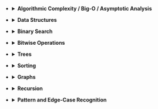 - <details> <summary><b>Algorithmic Complexity / Big-O / Asymptotic Analysis</b></summary>

  - There are a lot of videos here. Just watch enough until you understand it. You can always come back and review.
  - If some of the lectures are too mathy, you can jump down to the bottom and watch the discrete mathematics videos to get the background knowledge.
  - [ ]  [Harvard CS50 - Asymptotic Notation (video)](https://www.youtube.com/watch?v=iOq5kSKqeR4)
  - [ ]  [Big O Notations (general quick tutorial) (video)](https://www.youtube.com/watch?v=V6mKVRU1evU)
  - [ ]  [Big O Notation (and Omega and Theta) - best mathematical explanation (video)](https://www.youtube.com/watch?v=ei-A_wy5Yxw&index=2&list=PL1BaGV1cIH4UhkL8a9bJGG356covJ76qN)
  - [ ]  Skiena:
      - [video](https://www.youtube.com/watch?v=gSyDMtdPNpU&index=2&list=PLOtl7M3yp-DV69F32zdK7YJcNXpTunF2b)
      - [slides](http://www3.cs.stonybrook.edu/~algorith/video-lectures/2007/lecture2.pdf)
  - [ ]  [A Gentle Introduction to Algorithm Complexity Analysis](http://discrete.gr/complexity/)
  - [ ]  [Orders of Growth (video)](https://www.coursera.org/lecture/algorithmic-thinking-1/orders-of-growth-6PKkX)
  - [ ]  [Asymptotics (video)](https://www.coursera.org/lecture/algorithmic-thinking-1/asymptotics-bXAtM)
  - [ ]  [UC Berkeley Big O (video)](https://archive.org/details/ucberkeley_webcast_VIS4YDpuP98)
  - [ ]  [UC Berkeley Big Omega (video)](https://archive.org/details/ucberkeley_webcast_ca3e7UVmeUc)
  - [ ]  [Amortized Analysis (video)](https://www.youtube.com/watch?v=B3SpQZaAZP4&index=10&list=PL1BaGV1cIH4UhkL8a9bJGG356covJ76qN)
  - [ ]  [Illustrating "Big O" (video)](https://www.coursera.org/lecture/algorithmic-thinking-1/illustrating-big-o-YVqzv)
  - [ ]  TopCoder (includes recurrence relations and master theorem):
      - [Computational Complexity: Section 1](https://www.topcoder.com/community/competitive-programming/tutorials/computational-complexity-section-1/)
      - [Computational Complexity: Section 2](https://www.topcoder.com/community/competitive-programming/tutorials/computational-complexity-section-2/)
  - [ ]  [Cheat sheet](http://bigocheatsheet.com/)
</details>

- <details> <summary><b>Data Structures</b></summary>

  - **Arrays**
      - Implement an automatically resizing vector.
      - [ ]  Description:
          - [Arrays (video)](https://www.coursera.org/learn/data-structures/lecture/OsBSF/arrays)
          - [UC Berkeley CS61B - Linear and Multi-Dim Arrays (video)](https://archive.org/details/ucberkeley_webcast_Wp8oiO_CZZE) (Start watching from 15m 32s)
          - [Basic Arrays (video)](https://archive.org/details/0102WhatYouShouldKnow/02_04-basicArrays.mp4)
          - [Multi-dim (video)](https://archive.org/details/0102WhatYouShouldKnow/02_05-multidimensionalArrays.mp4)
          - [Dynamic Arrays (video)](https://www.coursera.org/learn/data-structures/lecture/EwbnV/dynamic-arrays)
          - [Jagged Arrays (video)](https://www.youtube.com/watch?v=1jtrQqYpt7g)
          - [Jagged Arrays (video)](https://archive.org/details/0102WhatYouShouldKnow/02_06-jaggedArrays.mp4)
          - [Resizing arrays (video)](https://archive.org/details/0102WhatYouShouldKnow/03_01-resizableArrays.mp4)
      - [ ]  Implement a vector (mutable array with automatic resizing):
          - [ ]  Practice coding using arrays and pointers, and pointer math to jump to an index instead of using indexing.
          - [ ]  new raw data array with allocated memory
              - can allocate int array under the hood, just not use its features
              - start with 16, or if starting number is greater, use power of 2 - 16, 32, 64, 128
          - [ ]  size() - number of items
          - [ ]  capacity() - number of items it can hold
          - [ ]  is_empty()
          - [ ]  at(index) - returns item at given index, blows up if index out of bounds
          - [ ]  push(item)
          - [ ]  insert(index, item) - inserts item at index, shifts that index's value and trailing elements to the right
          - [ ]  prepend(item) - can use insert above at index 0
          - [ ]  pop() - remove from end, return value
          - [ ]  delete(index) - delete item at index, shifting all trailing elements left
          - [ ]  remove(item) - looks for value and removes index holding it (even if in multiple places)
          - [ ]  find(item) - looks for value and returns first index with that value, -1 if not found
          - [ ]  resize(new_capacity) // private function
              - when you reach capacity, resize to double the size
              - when popping an item, if size is 1/4 of capacity, resize to half
      - [ ]  Time
          - O(1) to add/remove at end (amortized for allocations for more space), index, or update
          - O(n) to insert/remove elsewhere
      - [ ]  Space
          - contiguous in memory, so proximity helps performance
          - space needed = (array capacity, which is >= n) * size of item, but even if 2n, still O(n)
  - **Linked Lists**
      - [ ]  Description:
          - [ ]  [Singly Linked Lists (video)](https://www.coursera.org/learn/data-structures/lecture/kHhgK/singly-linked-lists)
          - [ ]  [CS 61B - Linked Lists 1 (video)](https://archive.org/details/ucberkeley_webcast_htzJdKoEmO0)
          - [ ]  [CS 61B - Linked Lists 2 (video)](https://archive.org/details/ucberkeley_webcast_-c4I3gFYe3w)
      - [ ]  [C Code (video)](https://www.youtube.com/watch?v=QN6FPiD0Gzo) - not the whole video, just portions about Node struct and memory allocation.
      - [ ]  Linked List vs Arrays:
          - [Core Linked Lists Vs Arrays (video)](https://www.coursera.org/learn/data-structures-optimizing-performance/lecture/rjBs9/core-linked-lists-vs-arrays)
          - [In The Real World Linked Lists Vs Arrays (video)](https://www.coursera.org/learn/data-structures-optimizing-performance/lecture/QUaUd/in-the-real-world-lists-vs-arrays)
      - [ ]  [why you should avoid linked lists (video)](https://www.youtube.com/watch?v=YQs6IC-vgmo)
      - [ ]  Gotcha: you need pointer to pointer knowledge: (for when you pass a pointer to a function that may change the address where that pointer points) This page is just to get a grasp on ptr to ptr. I don't recommend this list traversal style. Readability and maintainability suffer due to cleverness.
          - [Pointers to Pointers](https://www.eskimo.com/~scs/cclass/int/sx8.html)
      - [ ]  implement (I did with tail pointer & without):
          - [ ]  size() - returns number of data elements in list
          - [ ]  empty() - bool returns true if empty
          - [ ]  value_at(index) - returns the value of the nth item (starting at 0 for first)
          - [ ]  push_front(value) - adds an item to the front of the list
          - [ ]  pop_front() - remove front item and return its value
          - [ ]  push_back(value) - adds an item at the end
          - [ ]  pop_back() - removes end item and returns its value
          - [ ]  front() - get value of front item
          - [ ]  back() - get value of end item
          - [ ]  insert(index, value) - insert value at index, so current item at that index is pointed to by new item at index
          - [ ]  erase(index) - removes node at given index
          - [ ]  value_n_from_end(n) - returns the value of the node at nth position from the end of the list
          - [ ]  reverse() - reverses the list
          - [ ]  remove_value(value) - removes the first item in the list with this value
      - [ ]  Doubly-linked List
          - [Description (video)](https://www.coursera.org/learn/data-structures/lecture/jpGKD/doubly-linked-lists)
          - No need to implement
  - **Stack**
      - [ ]  [Stacks (video)](https://www.coursera.org/learn/data-structures/lecture/UdKzQ/stacks)
      - [ ]  [Using Stacks Last-In First-Out (video)](https://archive.org/details/0102WhatYouShouldKnow/05_01-usingStacksForLast-inFirst-out.mp4)
      - [ ]  Will not implement. Implementing with array is trivial.
  - **Queue**
      - [ ]  [Using Queues First-In First-Out(video)](https://archive.org/details/0102WhatYouShouldKnow/05_03-usingQueuesForFirst-inFirst-out.mp4)
      - [ ]  [Queue (video)](https://www.coursera.org/lecture/data-structures/queues-EShpq)
      - [ ]  [Circular buffer/FIFO](https://en.wikipedia.org/wiki/Circular_buffer)
      - [ ]  [Priority Queues (video)](https://archive.org/details/0102WhatYouShouldKnow/05_04-priorityQueuesAndDeques.mp4)
      - [ ]  Implement using linked-list, with tail pointer:
          - enqueue(value) - adds value at position at tail
          - dequeue() - returns value and removes least recently added element (front)
          - empty()
      - [ ]  Implement using fixed-sized array:
          - enqueue(value) - adds item at end of available storage
          - dequeue() - returns value and removes least recently added element
          - empty()
          - full()
      - [ ]  Cost:
          - a bad implementation using linked list where you enqueue at head and dequeue at tail would be O(n) because you'd need the next to last element, causing a full traversal each dequeue
          - enqueue: O(1) (amortized, linked list and array [probing])
          - dequeue: O(1) (linked list and array)
          - empty: O(1) (linked list and array)
  - **Hash table**
      - [ ]  Videos:
          - [ ]  [Hashing with Chaining (video)](https://www.youtube.com/watch?v=0M_kIqhwbFo&list=PLUl4u3cNGP61Oq3tWYp6V_F-5jb5L2iHb&index=8)
          - [ ]  [Table Doubling, Karp-Rabin (video)](https://www.youtube.com/watch?v=BRO7mVIFt08&index=9&list=PLUl4u3cNGP61Oq3tWYp6V_F-5jb5L2iHb)
          - [ ]  [Open Addressing, Cryptographic Hashing (video)](https://www.youtube.com/watch?v=rvdJDijO2Ro&index=10&list=PLUl4u3cNGP61Oq3tWYp6V_F-5jb5L2iHb)
          - [ ]  [PyCon 2010: The Mighty Dictionary (video)](https://www.youtube.com/watch?v=C4Kc8xzcA68)
          - [ ]  [(Advanced) Randomization: Universal & Perfect Hashing (video)](https://www.youtube.com/watch?v=z0lJ2k0sl1g&list=PLUl4u3cNGP6317WaSNfmCvGym2ucw3oGp&index=11)
          - [ ]  [(Advanced) Perfect hashing (video)](https://www.youtube.com/watch?v=N0COwN14gt0&list=PL2B4EEwhKD-NbwZ4ezj7gyc_3yNrojKM9&index=4)
      - [ ]  Online Courses:
          - [ ]  [Understanding Hash Functions (video)](https://archive.org/details/0102WhatYouShouldKnow/06_02-understandingHashFunctions.mp4)
          - [ ]  [Using Hash Tables (video)](https://archive.org/details/0102WhatYouShouldKnow/06_03-usingHashTables.mp4)
          - [ ]  [Supporting Hashing (video)](https://archive.org/details/0102WhatYouShouldKnow/06_04-supportingHashing.mp4)
          - [ ]  [Language Support Hash Tables (video)](https://archive.org/details/0102WhatYouShouldKnow/06_05-languageSupportForHashTables.mp4)
          - [ ]  [Core Hash Tables (video)](https://www.coursera.org/learn/data-structures-optimizing-performance/lecture/m7UuP/core-hash-tables)
          - [ ]  [Data Structures (video)](https://www.coursera.org/learn/data-structures/home/week/3)
          - [ ]  [Phone Book Problem (video)](https://www.coursera.org/learn/data-structures/lecture/NYZZP/phone-book-problem)
          - [ ]  distributed hash tables:
              - [Instant Uploads And Storage Optimization In Dropbox (video)](https://www.coursera.org/learn/data-structures/lecture/DvaIb/instant-uploads-and-storage-optimization-in-dropbox)
              - [Distributed Hash Tables (video)](https://www.coursera.org/learn/data-structures/lecture/tvH8H/distributed-hash-tables)
      - [ ]  implement with array using linear probing
          - hash(k, m) - m is size of hash table
          - add(key, value) - if key already exists, update value
          - exists(key)
          - get(key)
          - remove(key)
</details>

- <details><summary><b>Binary Search</b></summary>

  - [ ]  [Binary Search (video)](https://www.youtube.com/watch?v=D5SrAga1pno)
  - [ ]  [Binary Search (video)](https://www.khanacademy.org/computing/computer-science/algorithms/binary-search/a/binary-search)
  - [ ]  [detail](https://www.topcoder.com/community/competitive-programming/tutorials/binary-search/)
  - [ ]  Implement:
      - binary search (on sorted array of integers)
      - binary search using recursion
</details>

- <details><summary><b>Bitwise Operations</b></summary>

  - [ ]  [Bits cheat sheet](https://github.com/jwasham/coding-interview-university/blob/master/extras/cheat%20sheets/bits-cheat-cheet.pdf) - you should know many of the powers of 2 from (2^1 to 2^16 and 2^32)
  - [ ]  Get a really good understanding of manipulating bits with: &, |, ^, ~, >>, <<
      - [ ]  [words](https://en.wikipedia.org/wiki/Word_(computer_architecture))
      - [ ]  Good intro: [Bit Manipulation (video)](https://www.youtube.com/watch?v=7jkIUgLC29I)
      - [ ]  [C Programming Tutorial 2-10: Bitwise Operators (video)](https://www.youtube.com/watch?v=d0AwjSpNXR0)
      - [ ]  [Bit Manipulation](https://en.wikipedia.org/wiki/Bit_manipulation)
      - [ ]  [Bitwise Operation](https://en.wikipedia.org/wiki/Bitwise_operation)
      - [ ]  [Bithacks](https://graphics.stanford.edu/~seander/bithacks.html)
      - [ ]  [The Bit Twiddler](https://bits.stephan-brumme.com/)
      - [ ]  [The Bit Twiddler Interactive](https://bits.stephan-brumme.com/interactive.html)
  - [ ]  2s and 1s complement
      - [Binary: Plusses & Minuses (Why We Use Two's Complement) (video)](https://www.youtube.com/watch?v=lKTsv6iVxV4)
      - [1s Complement](https://en.wikipedia.org/wiki/Ones%27_complement)
      - [2s Complement](https://en.wikipedia.org/wiki/Two%27s_complement)
  - [ ]  count set bits
      - [4 ways to count bits in a byte (video)](https://youtu.be/Hzuzo9NJrlc)
      - [Count Bits](https://graphics.stanford.edu/~seander/bithacks.html#CountBitsSetKernighan)
      - [How To Count The Number Of Set Bits In a 32 Bit Integer](http://stackoverflow.com/questions/109023/how-to-count-the-number-of-set-bits-in-a-32-bit-integer)
  - [ ]  round to next power of 2:
      - [Round Up To Next Power Of Two](https://bits.stephan-brumme.com/roundUpToNextPowerOfTwo.html)
  - [ ]  swap values:
      - [Swap](https://bits.stephan-brumme.com/swap.html)
  - [ ]  absolute value:
      - [Absolute Integer](https://bits.stephan-brumme.com/absInteger.html)
</details>

- <details><summary><b>Trees</b></summary>

  - **Trees - Notes & Background**
      - [ ]  [Series: Core Trees (video)](https://www.coursera.org/learn/data-structures-optimizing-performance/lecture/ovovP/core-trees)
      - [ ]  [Series: Trees (video)](https://www.coursera.org/learn/data-structures/lecture/95qda/trees)
      - basic tree construction
      - traversal
      - manipulation algorithms
      - [ ]  [BFS(breadth-first search) and DFS(depth-first search) (video)](https://www.youtube.com/watch?v=uWL6FJhq5fM)
          - BFS notes:
              - level order (BFS, using queue)
              - time complexity: O(n)
              - space complexity: best: O(1), worst: O(n/2)=O(n)
          - DFS notes:
              - time complexity: O(n)
              - space complexity: best: O(log n) - avg. height of tree worst: O(n)
              - inorder (DFS: left, self, right)
              - postorder (DFS: left, right, self)
              - preorder (DFS: self, left, right)
  - **Binary search trees: BSTs**
      - [ ]  [Binary Search Tree Review (video)](https://www.youtube.com/watch?v=x6At0nzX92o&index=1&list=PLA5Lqm4uh9Bbq-E0ZnqTIa8LRaL77ica6)
      - [ ]  [Series (video)](https://www.coursera.org/learn/data-structures-optimizing-performance/lecture/p82sw/core-introduction-to-binary-search-trees)
          - starts with symbol table and goes through BST applications
      - [ ]  [Introduction (video)](https://www.coursera.org/learn/data-structures/lecture/E7cXP/introduction)
      - [ ]  [MIT (video)](https://www.youtube.com/watch?v=9Jry5-82I68)
      - C/C++:
          - [ ]  [Binary search tree - Implementation in C/C++ (video)](https://www.youtube.com/watch?v=COZK7NATh4k&list=PL2_aWCzGMAwI3W_JlcBbtYTwiQSsOTa6P&index=28)
          - [ ]  [BST implementation - memory allocation in stack and heap (video)](https://www.youtube.com/watch?v=hWokyBoo0aI&list=PL2_aWCzGMAwI3W_JlcBbtYTwiQSsOTa6P&index=29)
          - [ ]  [Find min and max element in a binary search tree (video)](https://www.youtube.com/watch?v=Ut90klNN264&index=30&list=PL2_aWCzGMAwI3W_JlcBbtYTwiQSsOTa6P)
          - [ ]  [Find height of a binary tree (video)](https://www.youtube.com/watch?v=_pnqMz5nrRs&list=PL2_aWCzGMAwI3W_JlcBbtYTwiQSsOTa6P&index=31)
          - [ ]  [Binary tree traversal - breadth-first and depth-first strategies (video)](https://www.youtube.com/watch?v=9RHO6jU--GU&list=PL2_aWCzGMAwI3W_JlcBbtYTwiQSsOTa6P&index=32)
          - [ ]  [Binary tree: Level Order Traversal (video)](https://www.youtube.com/watch?v=86g8jAQug04&index=33&list=PL2_aWCzGMAwI3W_JlcBbtYTwiQSsOTa6P)
          - [ ]  [Binary tree traversal: Preorder, Inorder, Postorder (video)](https://www.youtube.com/watch?v=gm8DUJJhmY4&index=34&list=PL2_aWCzGMAwI3W_JlcBbtYTwiQSsOTa6P)
          - [ ]  [Check if a binary tree is binary search tree or not (video)](https://www.youtube.com/watch?v=yEwSGhSsT0U&index=35&list=PL2_aWCzGMAwI3W_JlcBbtYTwiQSsOTa6P)
          - [ ]  [Delete a node from Binary Search Tree (video)](https://www.youtube.com/watch?v=gcULXE7ViZw&list=PL2_aWCzGMAwI3W_JlcBbtYTwiQSsOTa6P&index=36)
          - [ ]  [Inorder Successor in a binary search tree (video)](https://www.youtube.com/watch?v=5cPbNCrdotA&index=37&list=PL2_aWCzGMAwI3W_JlcBbtYTwiQSsOTa6P)
      - [ ]  Implement:
          - [ ]  insert // insert value into tree
          - [ ]  get_node_count // get count of values stored
          - [ ]  print_values // prints the values in the tree, from min to max
          - [ ]  delete_tree
          - [ ]  is_in_tree // returns true if given value exists in the tree
          - [ ]  get_height // returns the height in nodes (single node's height is 1)
          - [ ]  get_min // returns the minimum value stored in the tree
          - [ ]  get_max // returns the maximum value stored in the tree
          - [ ]  is_binary_search_tree
          - [ ]  delete_value
          - [ ]  get_successor // returns next-highest value in tree after given value, -1 if none
  - **Heap / Priority Queue / Binary Heap**
      - visualized as a tree, but is usually linear in storage (array, linked list)
      - [ ]  [Heap](https://en.wikipedia.org/wiki/Heap_(data_structure))
      - [ ]  [Introduction (video)](https://www.coursera.org/learn/data-structures/lecture/2OpTs/introduction)
      - [ ]  [Naive Implementations (video)](https://www.coursera.org/learn/data-structures/lecture/z3l9N/naive-implementations)
      - [ ]  [Binary Trees (video)](https://www.coursera.org/learn/data-structures/lecture/GRV2q/binary-trees)
      - [ ]  [Tree Height Remark (video)](https://www.coursera.org/learn/data-structures/supplement/S5xxz/tree-height-remark)
      - [ ]  [Basic Operations (video)](https://www.coursera.org/learn/data-structures/lecture/0g1dl/basic-operations)
      - [ ]  [Complete Binary Trees (video)](https://www.coursera.org/learn/data-structures/lecture/gl5Ni/complete-binary-trees)
      - [ ]  [Pseudocode (video)](https://www.coursera.org/learn/data-structures/lecture/HxQo9/pseudocode)
      - [ ]  [Heap Sort - jumps to start (video)](https://youtu.be/odNJmw5TOEE?list=PLFDnELG9dpVxQCxuD-9BSy2E7BWY3t5Sm&t=3291)
      - [ ]  [Heap Sort (video)](https://www.coursera.org/learn/data-structures/lecture/hSzMO/heap-sort)
      - [ ]  [Building a heap (video)](https://www.coursera.org/learn/data-structures/lecture/dwrOS/building-a-heap)
      - [ ]  [MIT: Heaps and Heap Sort (video)](https://www.youtube.com/watch?v=B7hVxCmfPtM&index=4&list=PLUl4u3cNGP61Oq3tWYp6V_F-5jb5L2iHb)
      - [ ]  [CS 61B Lecture 24: Priority Queues (video)](https://archive.org/details/ucberkeley_webcast_yIUFT6AKBGE)
      - [ ]  [Linear Time BuildHeap (max-heap)](https://www.youtube.com/watch?v=MiyLo8adrWw)
      - [ ]  Implement a max-heap:
          - [ ]  insert
          - [ ]  sift_up - needed for insert
          - [ ]  get_max - returns the max item, without removing it
          - [ ]  get_size() - return number of elements stored
          - [ ]  is_empty() - returns true if heap contains no elements
          - [ ]  extract_max - returns the max item, removing it
          - [ ]  sift_down - needed for extract_max
          - [ ]  remove(i) - removes item at index x
          - [ ]  heapify - create a heap from an array of elements, needed for heap_sort
          - [ ]  heap_sort() - take an unsorted array and turn it into a sorted array in-place using a max heap
              - note: using a min heap instead would save operations, but double the space needed (cannot do in-place).
</details>

- <details><summary><b>Sorting</b></summary>

  - Notes:
      - Implement sorts & know best case/worst case, average complexity of each:
          - no bubble sort - it's terrible - O(n^2), except when n <= 16
      - [ ]  stability in sorting algorithms ("Is Quicksort stable?")
          - [Sorting Algorithm Stability](https://en.wikipedia.org/wiki/Sorting_algorithm#Stability)
          - [Stability In Sorting Algorithms](http://stackoverflow.com/questions/1517793/stability-in-sorting-algorithms)
          - [Stability In Sorting Algorithms](http://www.geeksforgeeks.org/stability-in-sorting-algorithms/)
          - [Sorting Algorithms - Stability](http://homepages.math.uic.edu/~leon/cs-mcs401-s08/handouts/stability.pdf)
      - [ ]  Which algorithms can be used on linked lists? Which on arrays? Which on both?
          - I wouldn't recommend sorting a linked list, but merge sort is doable.
          - [Merge Sort For Linked List](http://www.geeksforgeeks.org/merge-sort-for-linked-list/)
      - For heapsort, see Heap data structure above. Heap sort is great, but not stable.
  - [Sedgewick - Mergesort (5 videos)](https://www.coursera.org/learn/algorithms-part1/home/week/3)
      - [ ]  [1. Mergesort](https://www.coursera.org/learn/algorithms-part1/lecture/ARWDq/mergesort)
      - [ ]  [2. Bottom up Mergesort](https://www.coursera.org/learn/algorithms-part1/lecture/PWNEl/bottom-up-mergesort)
      - [ ]  [3. Sorting Complexity](https://www.coursera.org/learn/algorithms-part1/lecture/xAltF/sorting-complexity)
      - [ ]  [4. Comparators](https://www.coursera.org/learn/algorithms-part1/lecture/9FYhS/comparators)
      - [ ]  [5. Stability](https://www.coursera.org/learn/algorithms-part1/lecture/pvvLZ/stability)
  - [Sedgewick - Quicksort (4 videos)](https://www.coursera.org/learn/algorithms-part1/home/week/3)
      - [ ]  [1. Quicksort](https://www.coursera.org/learn/algorithms-part1/lecture/vjvnC/quicksort)
      - [ ]  [2. Selection](https://www.coursera.org/learn/algorithms-part1/lecture/UQxFT/selection)
      - [ ]  [3. Duplicate Keys](https://www.coursera.org/learn/algorithms-part1/lecture/XvjPd/duplicate-keys)
      - [ ]  [4. System Sorts](https://www.coursera.org/learn/algorithms-part1/lecture/QBNZ7/system-sorts)
  - UC Berkeley:
      - [ ]  [CS 61B Lecture 29: Sorting I (video)](https://archive.org/details/ucberkeley_webcast_EiUvYS2DT6I)
      - [ ]  [CS 61B Lecture 30: Sorting II (video)](https://archive.org/details/ucberkeley_webcast_2hTY3t80Qsk)
      - [ ]  [CS 61B Lecture 32: Sorting III (video)](https://archive.org/details/ucberkeley_webcast_Y6LOLpxg6Dc)
      - [ ]  [CS 61B Lecture 33: Sorting V (video)](https://archive.org/details/ucberkeley_webcast_qNMQ4ly43p4)
  - [ ]  [Bubble Sort (video)](https://www.youtube.com/watch?v=P00xJgWzz2c&index=1&list=PL89B61F78B552C1AB)
  - [ ]  [Analyzing Bubble Sort (video)](https://www.youtube.com/watch?v=ni_zk257Nqo&index=7&list=PL89B61F78B552C1AB)
  - [ ]  [Insertion Sort, Merge Sort (video)](https://www.youtube.com/watch?v=Kg4bqzAqRBM&index=3&list=PLUl4u3cNGP61Oq3tWYp6V_F-5jb5L2iHb)
  - [ ]  [Insertion Sort (video)](https://www.youtube.com/watch?v=c4BRHC7kTaQ&index=2&list=PL89B61F78B552C1AB)
  - [ ]  [Merge Sort (video)](https://www.youtube.com/watch?v=GCae1WNvnZM&index=3&list=PL89B61F78B552C1AB)
  - [ ]  [Quicksort (video)](https://www.youtube.com/watch?v=y_G9BkAm6B8&index=4&list=PL89B61F78B552C1AB)
  - [ ]  [Selection Sort (video)](https://www.youtube.com/watch?v=6nDMgr0-Yyo&index=8&list=PL89B61F78B552C1AB)
  - Merge sort code:
      - [ ]  [Using output array (C)](http://www.cs.yale.edu/homes/aspnes/classes/223/examples/sorting/mergesort.c)
      - [ ]  [Using output array (Python)](https://github.com/jwasham/practice-python/blob/master/merge_sort/merge_sort.py)
      - [ ]  [In-place (C++)](https://github.com/jwasham/practice-cpp/blob/master/merge_sort/merge_sort.cc)
  - Quick sort code:
      - [ ]  [Implementation (C)](http://www.cs.yale.edu/homes/aspnes/classes/223/examples/randomization/quick.c)
      - [ ]  [Implementation (C)](https://github.com/jwasham/practice-c/blob/master/quick_sort/quick_sort.c)
      - [ ]  [Implementation (Python)](https://github.com/jwasham/practice-python/blob/master/quick_sort/quick_sort.py)
  - Implement:
      - [ ]  Mergesort: O(n log n) average and worst case
      - [ ]  Quicksort O(n log n) average case
      - Selection sort and insertion sort are both O(n^2) average and worst case
      - For heapsort, see Heap data structure above.
  - Not required, but I recommended them:
      - [ ]  [Sedgewick - Radix Sorts (6 videos)](https://www.coursera.org/learn/algorithms-part2/home/week/3)
          - [ ]  [1. Strings in Java](https://www.coursera.org/learn/algorithms-part2/lecture/vGHvb/strings-in-java)
          - [ ]  [2. Key Indexed Counting](https://www.coursera.org/learn/algorithms-part2/lecture/2pi1Z/key-indexed-counting)
          - [ ]  [3. Least Significant Digit First String Radix Sort](https://www.coursera.org/learn/algorithms-part2/lecture/c1U7L/lsd-radix-sort)
          - [ ]  [4. Most Significant Digit First String Radix Sort](https://www.coursera.org/learn/algorithms-part2/lecture/gFxwG/msd-radix-sort)
          - [ ]  [5. 3 Way Radix Quicksort](https://www.coursera.org/learn/algorithms-part2/lecture/crkd5/3-way-radix-quicksort)
          - [ ]  [6. Suffix Arrays](https://www.coursera.org/learn/algorithms-part2/lecture/TH18W/suffix-arrays)
      - [ ]  [Radix Sort](http://www.cs.yale.edu/homes/aspnes/classes/223/notes.html#radixSort)
      - [ ]  [Radix Sort (video)](https://www.youtube.com/watch?v=xhr26ia4k38)
      - [ ]  [Radix Sort, Counting Sort (linear time given constraints) (video)](https://www.youtube.com/watch?v=Nz1KZXbghj8&index=7&list=PLUl4u3cNGP61Oq3tWYp6V_F-5jb5L2iHb)
      - [ ]  [Randomization: Matrix Multiply, Quicksort, Freivalds' algorithm (video)](https://www.youtube.com/watch?v=cNB2lADK3_s&index=8&list=PLUl4u3cNGP6317WaSNfmCvGym2ucw3oGp)
      - [ ]  [Sorting in Linear Time (video)](https://www.youtube.com/watch?v=pOKy3RZbSws&list=PLUl4u3cNGP61hsJNdULdudlRL493b-XZf&index=14)

  As a summary, here is a visual representation of [15 sorting algorithms](https://www.youtube.com/watch?v=kPRA0W1kECg). If you need more detail on this subject, see "Sorting" section in [Additional Detail on Some Subjects](https://github.com/jwasham/coding-interview-university/blob/master/README.md#additional-detail-on-some-subjects)
</details>

- <details><summary><b>Graphs</b></summary>

  Graphs can be used to represent many problems in computer science, so this section is long, like trees and sorting were.

  - Notes:
      - There are 4 basic ways to represent a graph in memory:
          - objects and pointers
          - adjacency matrix
          - adjacency list
          - adjacency map
      - Familiarize yourself with each representation and its pros & cons
      - BFS and DFS - know their computational complexity, their tradeoffs, and how to implement them in real code
      - When asked a question, look for a graph-based solution first, then move on if none.
  - MIT(videos):
      - [ ]  [Breadth-First Search](https://www.youtube.com/watch?v=s-CYnVz-uh4&list=PLUl4u3cNGP61Oq3tWYp6V_F-5jb5L2iHb&index=13)
      - [ ]  [Depth-First Search](https://www.youtube.com/watch?v=AfSk24UTFS8&list=PLUl4u3cNGP61Oq3tWYp6V_F-5jb5L2iHb&index=14)
  - Skiena Lectures - great intro:
      - [ ]  [CSE373 2012 - Lecture 11 - Graph Data Structures (video)](https://www.youtube.com/watch?v=OiXxhDrFruw&list=PLOtl7M3yp-DV69F32zdK7YJcNXpTunF2b&index=11)
      - [ ]  [CSE373 2012 - Lecture 12 - Breadth-First Search (video)](https://www.youtube.com/watch?v=g5vF8jscteo&list=PLOtl7M3yp-DV69F32zdK7YJcNXpTunF2b&index=12)
      - [ ]  [CSE373 2012 - Lecture 13 - Graph Algorithms (video)](https://www.youtube.com/watch?v=S23W6eTcqdY&list=PLOtl7M3yp-DV69F32zdK7YJcNXpTunF2b&index=13)
      - [ ]  [CSE373 2012 - Lecture 14 - Graph Algorithms (con't) (video)](https://www.youtube.com/watch?v=WitPBKGV0HY&index=14&list=PLOtl7M3yp-DV69F32zdK7YJcNXpTunF2b)
      - [ ]  [CSE373 2012 - Lecture 15 - Graph Algorithms (con't 2) (video)](https://www.youtube.com/watch?v=ia1L30l7OIg&index=15&list=PLOtl7M3yp-DV69F32zdK7YJcNXpTunF2b)
      - [ ]  [CSE373 2012 - Lecture 16 - Graph Algorithms (con't 3) (video)](https://www.youtube.com/watch?v=jgDOQq6iWy8&index=16&list=PLOtl7M3yp-DV69F32zdK7YJcNXpTunF2b)
  - Graphs (review and more):
      - [ ]  [6.006 Single-Source Shortest Paths Problem (video)](https://www.youtube.com/watch?v=Aa2sqUhIn-E&index=15&list=PLUl4u3cNGP61Oq3tWYp6V_F-5jb5L2iHb)
      - [ ]  [6.006 Dijkstra (video)](https://www.youtube.com/watch?v=2E7MmKv0Y24&index=16&list=PLUl4u3cNGP61Oq3tWYp6V_F-5jb5L2iHb)
      - [ ]  [6.006 Bellman-Ford (video)](https://www.youtube.com/watch?v=ozsuci5pIso&list=PLUl4u3cNGP61Oq3tWYp6V_F-5jb5L2iHb&index=17)
      - [ ]  [6.006 Speeding Up Dijkstra (video)](https://www.youtube.com/watch?v=CHvQ3q_gJ7E&list=PLUl4u3cNGP61Oq3tWYp6V_F-5jb5L2iHb&index=18)
      - [ ]  [Aduni: Graph Algorithms I - Topological Sorting, Minimum Spanning Trees, Prim's Algorithm - Lecture 6 (video)](https://www.youtube.com/watch?v=i_AQT_XfvD8&index=6&list=PLFDnELG9dpVxQCxuD-9BSy2E7BWY3t5Sm)
      - [ ]  [Aduni: Graph Algorithms II - DFS, BFS, Kruskal's Algorithm, Union Find Data Structure - Lecture 7 (video)](https://www.youtube.com/watch?v=ufj5_bppBsA&list=PLFDnELG9dpVxQCxuD-9BSy2E7BWY3t5Sm&index=7)
      - [ ]  [Aduni: Graph Algorithms III: Shortest Path - Lecture 8 (video)](https://www.youtube.com/watch?v=DiedsPsMKXc&list=PLFDnELG9dpVxQCxuD-9BSy2E7BWY3t5Sm&index=8)
      - [ ]  [Aduni: Graph Alg. IV: Intro to geometric algorithms - Lecture 9 (video)](https://www.youtube.com/watch?v=XIAQRlNkJAw&list=PLFDnELG9dpVxQCxuD-9BSy2E7BWY3t5Sm&index=9)
      - [ ]  ~~[CS 61B 2014 (starting at 58:09) (video)](https://youtu.be/dgjX4HdMI-Q?list=PL-XXv-cvA_iAlnI-BQr9hjqADPBtujFJd&t=3489)~~
      - [ ]  [CS 61B 2014: Weighted graphs (video)](https://archive.org/details/ucberkeley_webcast_zFbq8vOZ_0k)
      - [ ]  [Greedy Algorithms: Minimum Spanning Tree (video)](https://www.youtube.com/watch?v=tKwnms5iRBU&index=16&list=PLUl4u3cNGP6317WaSNfmCvGym2ucw3oGp)
      - [ ]  [Strongly Connected Components Kosaraju's Algorithm Graph Algorithm (video)](https://www.youtube.com/watch?v=RpgcYiky7uw)
  - Full Coursera Course:
      - [ ]  [Algorithms on Graphs (video)](https://www.coursera.org/learn/algorithms-on-graphs/home/welcome)
  - I'll implement:
      - [ ]  DFS with adjacency list (recursive)
      - [ ]  DFS with adjacency list (iterative with stack)
      - [ ]  DFS with adjacency matrix (recursive)
      - [ ]  DFS with adjacency matrix (iterative with stack)
      - [ ]  BFS with adjacency list
      - [ ]  BFS with adjacency matrix
      - [ ]  single-source shortest path (Dijkstra)
      - [ ]  minimum spanning tree
      - DFS-based algorithms (see Aduni videos above):
          - [ ]  check for cycle (needed for topological sort, since we'll check for cycle before starting)
          - [ ]  topological sort
          - [ ]  count connected components in a graph
          - [ ]  list strongly connected components
          - [ ]  check for bipartite graph
</details>

- <details><summary><b>Recursion</b></summary>

  - Stanford lectures on recursion & backtracking:
      - [ ]  [Lecture 8 | Programming Abstractions (video)](https://www.youtube.com/watch?v=gl3emqCuueQ&list=PLFE6E58F856038C69&index=8)
      - [ ]  [Lecture 9 | Programming Abstractions (video)](https://www.youtube.com/watch?v=uFJhEPrbycQ&list=PLFE6E58F856038C69&index=9)
      - [ ]  [Lecture 10 | Programming Abstractions (video)](https://www.youtube.com/watch?v=NdF1QDTRkck&index=10&list=PLFE6E58F856038C69)
      - [ ]  [Lecture 11 | Programming Abstractions (video)](https://www.youtube.com/watch?v=p-gpaIGRCQI&list=PLFE6E58F856038C69&index=11)
  - when it is appropriate to use it
  - how is tail recursion better than not?
      - [ ]  [What Is Tail Recursion Why Is It So Bad?](https://www.quora.com/What-is-tail-recursion-Why-is-it-so-bad)
      - [ ]  [Tail Recursion (video)](https://www.youtube.com/watch?v=L1jjXGfxozc)
</details>

- <details><summary><b>Pattern and Edge-Case Recognition</b></summary>
  - nothing here yet ...
</details>
